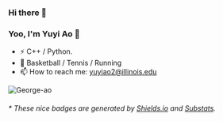 ### Hi there 👋

<!--
**George-ao/George-ao** is a ✨ _special_ ✨ repository because its `README.md` (this file) appears on your GitHub profile.

Here are some ideas to get you started:

- 🔭 I’m currently working on ...
I’m currently learning
- 👯 I’m looking to collaborate on ...
- 🤔 I’m looking for help with ...
- 💬 Ask me about ...
- 📫 How to reach me: ...
- 😄 Pronouns: ...
- ⚡ Fun fact: ...
-->
### Yoo, I'm Yuyi Ao 👋
- ⚡ C++ / Python.
- 🏃 Basketball / Tennis / Running
- 📫 How to reach me: yuyiao2@illinois.edu

<p align="left"> <img src="https://komarev.com/ghpvc/?username=George-ao&label=Profile%20views&color=10b40e&style=flat-square" alt="George-ao" /> </p>

<h6>* These nice badges are generated by <a href="https://shields.io/">Shields.io</a> and <a href="https://github.com/spencerwooo/Substats">Substats</a>.</h6>
